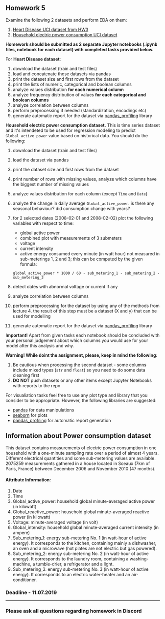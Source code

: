 Homework 5
-----

Examine the following 2 datasets and perform EDA on them:

1. [Heart Disease UCI dataset from HW3](http://ps2.railsreactor.net/datasets/medicine/)
2. [Household electric power consumption UCI dataset](http://ps2.railsreactor.net/datasets/power_consumption/)

<b>Homework should be submitted as 2 separate Jupyter notebooks (.ipynb files, notebook for each dataset) with completed tasks provided below.</b>

For <b>Heart Disease dataset</b>:

1. download the dataset (train and test files)
2. load and concatenate those datasets via pandas
3. print the dataset size and first rows from the dataset
4. print the lists of numeric, categorical and boolean columns
5. analyze values distribution <b>for each numerical column</b>
6. analyze frequency distribution of values <b>for each categorical and boolean columns</b>
7. analyze correlation between columns
8. perform preprocessing if needed (standardization, encodings etc)
9. generate automatic report for the dataset via [pandas_profiling](https://github.com/pandas-profiling/pandas-profiling) library

<b>Household electric power consumption dataset.</b>
This is time series dataset and it's intendeted to be used for regression modeling to predict `Global_active_power` value based on historical data. You should do the following:

1. download the dataset (train and test files)
2. load the dataset via pandas
3. print the dataset size and first rows from the dataset
4. print number of rows with missing values, analyze which columns have the biggest number of missing values
5. analyze values distribution for each column (except `Time` and `Date`)
6. analyze the change in daily average `Global_active_power`. is there any seasonal behaviour? did consumption change with years?
7. for 2 selected dates (2008-02-01 and 2008-02-02) plot the following variables with respect to time:
    * global active power
    * combined plot with measurements of 3 submeters
    * voltage
    * current intensity
    * active energy consumed every minute (in watt hour) not measured in sub-meterings 1, 2 and 3; this can be computed by the given formula:

    ```
    global_active_power * 1000 / 60 - sub_metering_1 - sub_metering_2 - sub_metering_3
    ```

8. detect dates with abnormal voltage or current if any
9. analyze correlation between columns
11. perform preprocessing for the dataset by using any of the methods from lecture 4. the result of this step must be a dataset (X and y) that can be used for modelling
12. generate automatic report for the dataset via [pandas_profiling](https://github.com/pandas-profiling/pandas-profiling) library

<b>Important!</b> Apart from given tasks each notebook should be concluded with your personal judgement about which columns you would use for your model after this analysis and why.

<b>Warning! While doint the assignment, please, keep in mind the following:</b>
1) Be cautious when processing the second dataset - some columns include mixed types (`str` and `float`) so you need to do some data cleaning first
2) <b>DO NOT</b> push datasets or any other items except Jupyter Notebooks with reports to the repo

For visualiation tasks feel free to use any plot type and library that you consider to be appropriate. However, the following libraries are suggested:

* [pandas](https://pandas.pydata.org/) for data manipulations
* [seaborn](https://seaborn.pydata.org/) for plots
* [pandas_profiling](https://github.com/pandas-profiling/pandas-profiling) for automatic report generation

## Information about Power consumption dataset

This dataset contains measurements of electric power consumption in one household with a one-minute sampling rate over a period of almost 4 years. Different electrical quantities and some sub-metering values are available. 2075259 measurements gathered in a house located in Sceaux (7km of Paris, France) between December 2006 and November 2010 (47 months).

#### Attribute Information:
1. Date
2. Time
3. Global_active_power: household global minute-averaged active power (in kilowatt)
4. Global_reactive_power: household global minute-averaged reactive power (in kilowatt)
5. Voltage: minute-averaged voltage (in volt)
6. Global_intensity: household global minute-averaged current intensity (in ampere)
7. Sub_metering_1: energy sub-metering No. 1 (in watt-hour of active energy). It corresponds to the kitchen, containing mainly a dishwasher, an oven and a microwave (hot plates are not electric but gas powered).
8. Sub_metering_2: energy sub-metering No. 2 (in watt-hour of active energy). It corresponds to the laundry room, containing a washing-machine, a tumble-drier, a refrigerator and a light.
9. Sub_metering_3: energy sub-metering No. 3 (in watt-hour of active energy). It corresponds to an electric water-heater and an air-conditioner.


### Deadline - 11.07.2019
---
### Please ask all questions regarding homework in Discord
